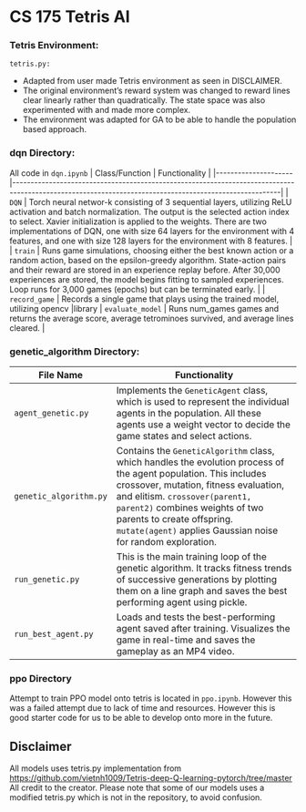 # CS 175 Tetris AI
### Tetris Environment:
`tetris.py:`
- Adapted from user made Tetris environment as seen in DISCLAIMER.
- The original environment’s reward system was changed to reward lines clear linearly rather than quadratically. The state space was also experimented with and made more complex. 
- The environment was adapted for GA to be able to handle the population based approach.
### dqn Directory:
All code in `dqn.ipynb`
| Class/Function          | Functionality                                                                                                                                         |
|---------------------|-------------------------------------------------------------------------------------------------------------------------------------------------------|
| `DQN` | Torch neural networ-k consisting of 3 sequential layers, utilizing ReLU activation and batch normalization. The output is the selected action index to select. Xavier initialization is applied to the weights. There are two implementations of DQN, one with size 64 layers for the environment with 4 features, and one  with size 128 layers for the environment with 8 features. |
| `train` | Runs game simulations, choosing either the best known action or a random action, based on the epsilon-greedy algorithm. State-action pairs and their reward are stored in an experience replay before. After 30,000 experiences are stored, the model begins fitting to sampled experiences. Loop runs for 3,000 games (epochs) but can be terminated early. |
| `record_game` | Records a single game that plays using the trained model, utilizing opencv |library
| `evaluate_model` | Runs num_games games and returns the average score, average tetrominoes survived, and average lines cleared. |


### genetic_algorithm Directory:
| File Name          | Functionality                                                                                                                                         |
|---------------------|-------------------------------------------------------------------------------------------------------------------------------------------------------|
| `agent_genetic.py` | Implements the `GeneticAgent` class, which is used to represent the individual agents in the population. All these agents use a weight vector to decide the game states and select actions. |
| `genetic_algorithm.py` | Contains the `GeneticAlgorithm` class, which handles the evolution process of the agent population. This includes crossover, mutation, fitness evaluation, and elitism. `crossover(parent1, parent2)` combines weights of two parents to create offspring. `mutate(agent)` applies Gaussian noise for random exploration. |
| `run_genetic.py`   | This is the main training loop of the genetic algorithm. It tracks fitness trends of successive generations by plotting them on a line graph and saves the best performing agent using pickle. |
| `run_best_agent.py`| Loads and tests the best-performing agent saved after training. Visualizes the game in real-time and saves the gameplay as an MP4 video.                                                   |

### ppo Directory
Attempt to train PPO model onto tetris is located in `ppo.ipynb`. However this was a failed attempt due to lack of time and resources. However this is good starter code for us to be able to develop onto more in the future.

## Disclaimer
All models uses tetris.py implementation from https://github.com/vietnh1009/Tetris-deep-Q-learning-pytorch/tree/master
All credit to the creator. Please note that some of our models uses a modified tetris.py which is not in the repository, to avoid confusion.
